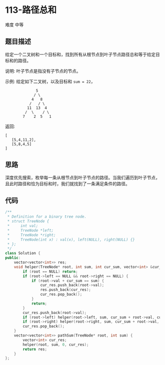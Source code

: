 # 113-路径总和

难度 中等



## 题目描述

给定一个二叉树和一个目标和，找到所有从根节点到叶子节点路径总和等于给定目标和的路径。

说明: 叶子节点是指没有子节点的节点。

示例:
给定如下二叉树，以及目标和 `sum = 22`，
```
              5
             / \
            4   8
           /   / \
          11  13  4
         /  \    / \
        7    2  5   1
```
返回:
```
[
   [5,4,11,2],
   [5,8,4,5]
]
```


## 思路

深度优先搜索，枚举每一条从根节点到叶子节点的路径。当我们遍历到叶子节点，且此时路径和恰为目标和时，我们就找到了一条满足条件的路径。



## 代码

```c++
/**
 * Definition for a binary tree node.
 * struct TreeNode {
 *     int val;
 *     TreeNode *left;
 *     TreeNode *right;
 *     TreeNode(int x) : val(x), left(NULL), right(NULL) {}
 * };
 */
class Solution {
public:
    vector<vector<int>> res;
    void helper(TreeNode* root, int sum, int cur_sum, vector<int> &cur_res) {
        if (root == NULL) return;
        if (root->left == NULL && root->right == NULL) {
            if (root->val + cur_sum == sum) {
                cur_res.push_back(root->val);
                res.push_back(cur_res);
                cur_res.pop_back();
            }
            return;
        }
        cur_res.push_back(root->val);
        if (root->left) helper(root->left, sum, cur_sum + root->val, cur_res);
        if (root->right) helper(root->right, sum, cur_sum + root->val, cur_res);
        cur_res.pop_back();
    }
    vector<vector<int>> pathSum(TreeNode* root, int sum) {
        vector<int> cur_res;
        helper(root, sum, 0, cur_res);
        return res;
    }
};
```

